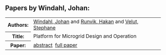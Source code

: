 <h2>Papers by Windahl, Johan:</h2>
<!-- Begin papers -->
<table>
<tr><th>Authors:</th><td>
<a href="../authors/author_260.html">Windahl, Johan</a> and 
<a href="../authors/author_205.html">Runvik, Hakan</a> and 
<a href="../authors/author_249.html">Velut, Stephane</a>
</td></tr>
<tr><th>Title:  </th><td>Platform for Microgrid Design and Operation</td></tr>
<tr><th>Paper:  </th><td><a href="../abstracts/Modelica2019abstract4A1.pdf">abstract</a>&nbsp;&nbsp;<a href="../papers/Modelica2019paper4A1.pdf">full paper</a></td></tr>
</table>
<br>
<!-- End papers -->